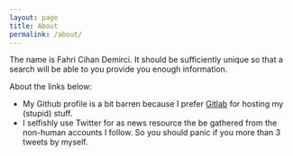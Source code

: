 ```yaml
---
layout: page
title: About
permalink: /about/
---
```

The name is Fahri Cihan Demirci. It should be sufficiently unique so that a search will be able to you provide you enough information.

About the links below:

* My Github profile is a bit barren because I prefer [Gitlab][gitlab] for hosting my (stupid) stuff.
* I selfishly use Twitter for as news resource the be gathered from the non-human accounts I follow. So you should panic if you more than 3 tweets by myself.

[gitlab]: https://gitlab.com/u/femnad
